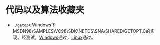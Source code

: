 [Windows]:# "Windows 10 x64 + Visual Studio 2015"
[Linux]:# "Ubuntu17.04 + GCC6.3.0"

# 代码以及算法收藏夹

+ `./getopt` Windows下MSDN98\SAMPLES\VC98\SDK\NETDS\SNA\SHARED\GETOPT.C的实现。经测试，[Windows]通过，[Linux]通过。